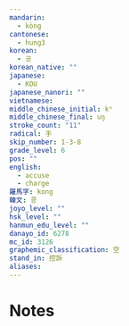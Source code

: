 ```yaml
---
mandarin:
  - kòng
cantonese:
  - hung3
korean:
  - 공
korean_native: ""
japanese:
  - KOU
japanese_nanori: ""
vietnamese:
middle_chinese_initial: kʰ
middle_chinese_final: uŋ
stroke_count: "11"
radical: 手
skip_number: 1-3-8
grade_level: 6
pos: ""
english:
  - accuse
  - charge
羅馬字: kong
韓文: 콩
joyo_level: ""
hsk_level: ""
hanmun_edu_level: ""
danayo_id: 6278
mc_id: 3126
graphemic_classification: 空
stand_in: 控訴
aliases:
---
```


# Notes
